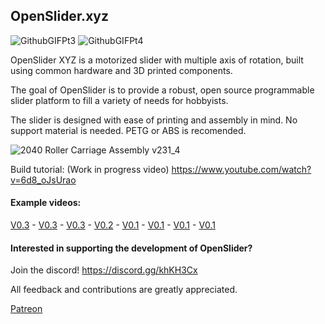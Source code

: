 ## OpenSlider.xyz
![GithubGIFPt3](https://user-images.githubusercontent.com/45019189/82838573-02ad6f80-9ea3-11ea-948f-28d909c240e9.gif) ![GithubGIFPt4](https://user-images.githubusercontent.com/45019189/82838984-51a7d480-9ea4-11ea-8838-1f60a102015d.gif)


OpenSlider XYZ is a motorized slider with multiple axis of rotation, built using common hardware and 3D printed components.

The goal of OpenSlider is to provide a robust, open source programmable slider platform to fill a variety of needs for hobbyists.

The slider is designed with ease of printing and assembly in mind. No support material is needed. PETG or ABS is recomended.

![2040 Roller Carriage Assembly v231_4](https://user-images.githubusercontent.com/45019189/82782271-5633a500-9e32-11ea-8445-bd254e66c91a.gif)

Build tutorial: (Work in progress video)
https://www.youtube.com/watch?v=6d8_oJsUrao 

#### Example videos:

[V0.3](https://www.instagram.com/p/CFU9hZHjh4D/) - [V0.3](https://www.instagram.com/p/CBXKDw_DIsY/) - [V0.3](https://www.instagram.com/p/CBQC0gHDRkP/) - [V0.2](https://www.instagram.com/p/Bsbb4AUHvLy/) - [V0.1](https://www.instagram.com/p/BqFpmRJnVI0/) - [V0.1](https://www.instagram.com/p/BqFVQTXnpN9/) - [V0.1](https://www.instagram.com/p/BqJI3UbnU7M/) - [V0.1](https://www.instagram.com/p/Bp2GQGXHDDo/)

#### Interested in supporting the development of OpenSlider?

Join the discord! https://discord.gg/khKH3Cx

All feedback and contributions are greatly appreciated.



[Patreon](https://www.patreon.com/adamslaboratory)
